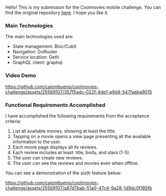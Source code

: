 Hello! This is my submission for the Coolmovies mobile challenge. You can find the original repository [here](https://gitlab.ecoportal.co.nz/ecoportal/coolmovies#mobile-version-challenge). I hope you like it.

### Main Technologies

The main technologies used are:

- State management: Bloc/Cubit
- Navigation: GoRouter
- Service location: GetIt
- GraphQL client: graphql

### Video Demo

https://github.com/caiombueno/coolmovies-challenge/assets/25569107/357f5adc-022f-4de1-a9d4-547faaba9015

### Functional Requirements Accomplished

I have accomplished the following requirements from the acceptance criteria:

1. List all available movies, showing at least the title.
2. Tapping on a movie opens a view page presenting all the available information to the user.
3. Each movie page displays all its reviews.
4. Each review includes at least: title, body, and stars (1-5).
5. The user can create new reviews.
6. The user can see the reviews and movies even when offline.

You can see a demonstration of the sixth feature below:

https://github.com/caiombueno/coolmovies-challenge/assets/25569107/a87d7bab-51a0-47c4-9a28-1d9dc0f185fb
